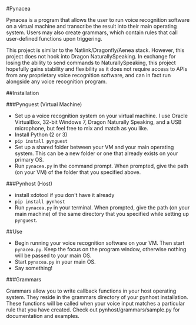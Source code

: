 #Pynacea

Pynacea is a program that allows the user to run voice recognition
software on a virtual machine and transcribe the result into their
main operating system. Users may also create grammars, which contain
rules that call user-defined functions upon triggering.

This project is similar to the Natlink/Dragonfly/Aenea stack. However, this
project does not hook into Dragon NaturallySpeaking. In exchange for losing the
ability to send commands to NaturallySpeaking, this project hopefully gains
stability and flexibility as it does not require access to APIs from any
proprietary voice recognition software, and can in fact run alongside any voice
recognition program.

##Installation

###Pynguest (Virtual Machine)

- Set up a voice recognition system on your virtual machine. 
I use Oracle VirtualBox, 32-bit Windows 7, Dragon Naturally Speaking, and
a USB microphone, but feel free to mix and match as you like.
- Install Python (2 or 3)
- `pip install pynguest`
- Set up a shared folder between your VM and your main operating
system. This can be a new folder or one that already exists on your
primary OS.
- Run `pynacea.py` in the command prompt. When prompted,
give the path (on your VM) of the folder that you specified above.

###Pynhost (Host)

- install xdotool if you don't have it already
- `pip install pynhost`
- Run `pynacea.py` in your terminal. When prompted,
give the path (on your main machine) of the same directory that you
specified while setting up `pynguest`.

##Use

- Begin running your voice recognition software on your VM. Then start `pynacea.py`.
Keep the focus on the program window, otherwise nothing will be passed to
your main OS.
- Start `pynacea.py` in your main OS.
- Say something!

###Grammars

Grammars allow you to write callback functions in your host operating system.
They reside in the grammars directory of your pynhost installation.
These functions will be called when your voice input matches a particular rule
that you have created. Check out pynhost/grammars/sample.py for
documentation and examples.
